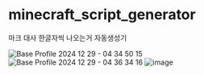 # minecraft_script_generator
마크 대사 한글자씩 나오는거 자동생성기

![Base Profile 2024 12 29 - 04 34 50 15](https://github.com/user-attachments/assets/9e8026bd-2a6a-4ce7-9458-e35b7d791f5e)
![Base Profile 2024 12 29 - 04 36 34 16](https://github.com/user-attachments/assets/ee79ef20-8f1b-4aa8-9a04-99aa4ccb7aaf)
![image](https://github.com/user-attachments/assets/ac721d0a-f71d-462b-9c66-cd3439454d9c)
